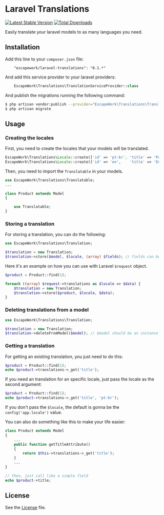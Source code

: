 # Laravel Translations

[![Latest Stable Version](https://poser.pugx.org/escapework/laravel-translations/v/stable.png)](https://packagist.org/packages/escapework/laravel-translations) [![Total Downloads](https://poser.pugx.org/escapework/laravel-translations/downloads.png)](https://packagist.org/packages/escapework/laravel-translations)

Easily translate your laravel models to as many languages you need.

## Installation

Add this line to your `composer.json` file:

```
    "escapework/laravel-translations": "0.1.*"
```

And add this service provider to your laravel providers:

```php
    EscapeWork\Translations\TranslationServiceProvider::class
```

And publish the migrations running the following command:

```bash
$ php artisan vendor:publish --provider="EscapeWork\Translations\TranslationServiceProvider"
$ php artisan migrate
```

## Usage

### Creating the locales

First, you need to create the locales that your models will be translated.

```php
EscapeWork\Translations\Locale::create(['id' => 'pt-br', 'title' => 'Português (Brasil)']);
EscapeWork\Translations\Locale::create(['id' => 'en',    'title' => 'English']);
```

Then, you need to import the `Translatable` in your models.

```php
use EscapeWork\Translations\Translatable;
...

class Product extends Model
{

    use Translatable;
}
```

### Storing a translation

For storing a translation, you can do the following:

```php
use EscapeWork\Translations\Translation;

$translation = new Translation;
$translation->store($model, $locale, (array) $fields); // fields can be an array with as many fields you want
```

Here it's an example on how you can use with Laravel `$request` object.

```php
$product = Product::find(1);

foreach ((array) $request->translations as $locale => $data) {
    $translation = new Translation;
    $translation->store($product, $locale, $data);
}
```

### Deleting translations from a model

```php
use EscapeWork\Translations\Translation;

$translation = new Translation;
$translation->deleteFromModel($model); // $model should be an instance of Eloquent Model
```

### Getting a translation

For getting an existing translation, you just need to do this:

```php
$product = Product::find(1);
echo $product->translations->_get('title');
```

If you need an translation for an specific locale, just pass the locale as the second argument:

```php
$product = Product::find(1);
echo $product->translations->_get('title', 'pt-br');
```

If you don't pass the `$locale`, the default is gonna be the `config('app.locale')` value.

You can also do something like this to make your life easier:

```php
class Product extends Model
{
    ...
    public function getTitleAttribute()
    {
        return $this->translations->_get('title');
    }
    ...
}

// then, just call like a simple field
echo $product->title;
```

## License

See the [License](https://github.com/EscapeWork/laravel-translations/blob/master/LICENSE) file.
